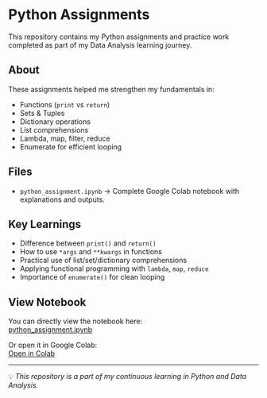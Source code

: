 # Python Assignments 

This repository contains my Python assignments and practice work completed as part of my Data Analysis learning journey.  

##  About
These assignments helped me strengthen my fundamentals in:
- Functions (`print` vs `return`)
- Sets & Tuples
- Dictionary operations
- List comprehensions
- Lambda, map, filter, reduce
- Enumerate for efficient looping

## Files
- `python_assignment.ipynb` → Complete Google Colab notebook with explanations and outputs.

##  Key Learnings
- Difference between `print()` and `return()`
- How to use `*args` and `**kwargs` in functions
- Practical use of list/set/dictionary comprehensions
- Applying functional programming with `lambda`, `map`, `reduce`
- Importance of `enumerate()` for clean looping

##  View Notebook
You can directly view the notebook here:  
 [python_assignment.ipynb]()

Or open it in Google Colab:  
 [Open in Colab](https://colab.research.google.com/drive/1BQpV_VF0yYLFo_8JSnMHduY_68uJqVVf#scrollTo=JbaxHHKLrP48)

---
💡 *This repository is a part of my continuous learning in Python and Data Analysis.*
